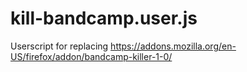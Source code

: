 # kill-bandcamp.user.js
Userscript for replacing https://addons.mozilla.org/en-US/firefox/addon/bandcamp-killer-1-0/
